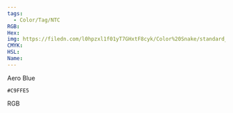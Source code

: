 ```yaml
---
tags:
  - Color/Tag/NTC
RGB:
Hex:
img: https://filedn.com/l0hpzxl1f01yT7GHxtF8cyk/Color%20Snake/standard_csv_to_svg//C9FFE5.svg
CMYK:
HSL:
Name:
---
```

Aero Blue
```palette
#C9FFE5
```
RGB
